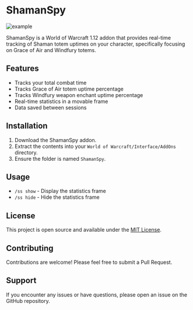 # ShamanSpy

![example](https://i.imgur.com/hr5K2ad.png "Statistics frame")

ShamanSpy is a World of Warcraft 1.12 addon that provides real-time tracking of Shaman totem uptimes on your character, specifically focusing on Grace of Air and Windfury totems.

## Features

- Tracks your total combat time
- Tracks Grace of Air totem uptime percentage
- Tracks Windfury weapon enchant uptime percentage
- Real-time statistics in a movable frame
- Data saved between sessions

## Installation

1. Download the ShamanSpy addon.
2. Extract the contents into your `World of Warcraft/Interface/AddOns` directory.
3. Ensure the folder is named `ShamanSpy`.

## Usage

- `/ss show` - Display the statistics frame
- `/ss hide` - Hide the statistics frame

## License

This project is open source and available under the [MIT License](LICENSE).

## Contributing

Contributions are welcome! Please feel free to submit a Pull Request.

## Support

If you encounter any issues or have questions, please open an issue on the GitHub repository.
